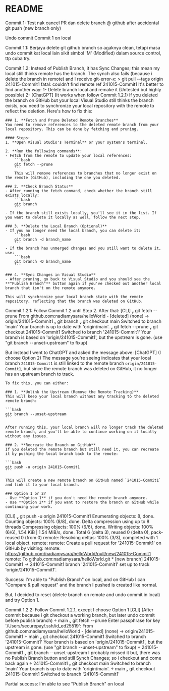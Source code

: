# README

Commit 1: Test nak cancel PR dan delete branch @ github after accidental git push (new branch only)

Undo commit Commit 1 on local

Commit 1.1: Berjaya delete git github branch so agaknya clean, tetapi masa undo commit kat local lain sikit simbol 'M' (Modified) dalam source control, ttp cuba try.

Commit 1.2: Instead of Publish Branch, it has Sync Changes; this mean my local still thinks remote has the branch. The synch also fails (because i delete the branch in remote) and I receive git-error-x:
    > git pull --tags origin 241015-Commit1
    fatal: couldn't find remote ref 241015-Commit1
It's better to find another way:
1- Delete branch local and remake it (Untested but highly possible)
2- [ChatGPT] (It works when follow Commit 1.2.1)
    If you deleted the branch on GitHub but your local Visual Studio still thinks the branch exists, you need to synchronize your local repository with the remote to reflect the deletion. Here's how to fix this:

    ### 1. **Fetch and Prune Deleted Remote Branches**
    You need to remove references to the deleted remote branch from your local repository. This can be done by fetching and pruning.

    #### Steps:
    1. **Open Visual Studio's Terminal** or your system's terminal.
    
    2. **Run the following commands**:
    - Fetch from the remote to update your local references:
        ```bash
        git fetch --prune
        ```
        This will remove references to branches that no longer exist on the remote (GitHub), including the one you deleted.

    ### 2. **Check Branch Status**
    - After running the fetch command, check whether the branch still exists locally:
        ```bash
        git branch
        ```
    - If the branch still exists locally, you'll see it in the list. If you want to delete it locally as well, follow the next step.

    ### 3. **Delete the Local Branch (Optional)**
    - If you no longer need the local branch, you can delete it:
        ```bash
        git branch -d branch_name
        ```
    - If the branch has unmerged changes and you still want to delete it, use:
        ```bash
        git branch -D branch_name
        ```

    ### 4. **Sync Changes in Visual Studio**
    - After pruning, go back to Visual Studio and you should see the **"Publish Branch"** button again if you've checked out another local branch that isn't on the remote anymore.

    This will synchronize your local branch state with the remote repository, reflecting that the branch was deleted on GitHub.

Commit 1.2.1: Follow Commit 1.2 until Step 2. After that:
[CLI]
     git fetch --prune
    From github.com:nadiamysara/helloWorld
    - [deleted]         (none)     -> origin/241015-Commit1
     git branch
     git checkout main
    Switched to branch 'main'
    Your branch is up to date with 'origin/main'.
     git fetch --prune
     git checkout 241015-Commit1
    Switched to branch '241015-Commit1'
    Your branch is based on 'origin/241015-Commit1', but the upstream is gone.
    (use "git branch --unset-upstream" to fixup)

But instead I went to ChatGPT and asked the message above:
[ChatGPT] (I choose Option 2)
    The message you're seeing indicates that your local branch `241015-Commit1` is still linked to the remote branch `origin/241015-Commit1`, but since the remote branch was deleted on GitHub, it no longer has an upstream branch to track.

    To fix this, you can either:

    ### 1. **Unlink the Upstream (Remove the Remote Tracking)**
    This will keep your local branch without any tracking to the deleted remote branch:

    ```bash
    git branch --unset-upstream
    ```

    After running this, your local branch will no longer track the deleted remote branch, and you'll be able to continue working on it locally without any issues.

    ### 2. **Recreate the Branch on GitHub**
    If you deleted the remote branch but still need it, you can recreate it by pushing the local branch back to the remote:

    ```bash
    git push -u origin 241015-Commit1
    ```

    This will create a new remote branch on GitHub named `241015-Commit1` and link it to your local branch.

    ### Option 1 or 2?
    - Use **Option 1** if you don't need the remote branch anymore.
    - Use **Option 2** if you want to restore the branch on GitHub while continuing your work.

[CLI]
     git push -u origin 241015-Commit1
    Enumerating objects: 8, done.
    Counting objects: 100% (8/8), done.
    Delta compression using up to 8 threads
    Compressing objects: 100% (6/6), done.
    Writing objects: 100% (6/6), 1.54 KiB | 1.54 MiB/s, done.
    Total 6 (delta 3), reused 0 (delta 0), pack-reused 0 (from 0)
    remote: Resolving deltas: 100% (3/3), completed with 1 local object.
    remote:
    remote: Create a pull request for '241015-Commit1' on GitHub by visiting:
    remote:      https://github.com/nadiamysara/helloWorld/pull/new/241015-Commit1
    remote:
    To github.com:nadiamysara/helloWorld.git
    * [new branch]      241015-Commit1 -> 241015-Commit1
    branch '241015-Commit1' set up to track 'origin/241015-Commit1'.

Success: I'm able to "Publish Branch" on local, and on GitHub I can "Compare & pull request" and the branch I pushed is created like normal.

But, I decided to reset (delete branch on remote and undo commit in local) and try Option 1.

Commit 1.2.2: Follow Commit 1.2.1, except I choose Option 1
[CLI] (After commit because i git checkout a working branch, but later undo commit before publish branch)
     main  git fetch --prune
    Enter passphrase for key '/Users/securepay/.ssh/id_ed25519':
    From github.com:nadiamysara/helloWorld
    - [deleted]         (none)     -> origin/241015-Commit1
     main  git checkout
    241015-Commit1
    Switched to branch '241015-Commit1'
    Your branch is based on 'origin/241015-Commit1', but the upstream is gone.
    (use "git branch --unset-upstream" to fixup)
     241015-Commit1  git branch --unset-upstream
I probably missed it but, there was no Publish Branch button and still Synch Changes; so i checkout and come back again
     241015-Commit1  git checkout main
    Switched to branch 'main'
    Your branch is up to date with 'origin/main'.
     main  git checkout 241015-Commit1
    Switched to branch '241015-Commit1'

Partial success: I'm able to see "Publish Branch" on local